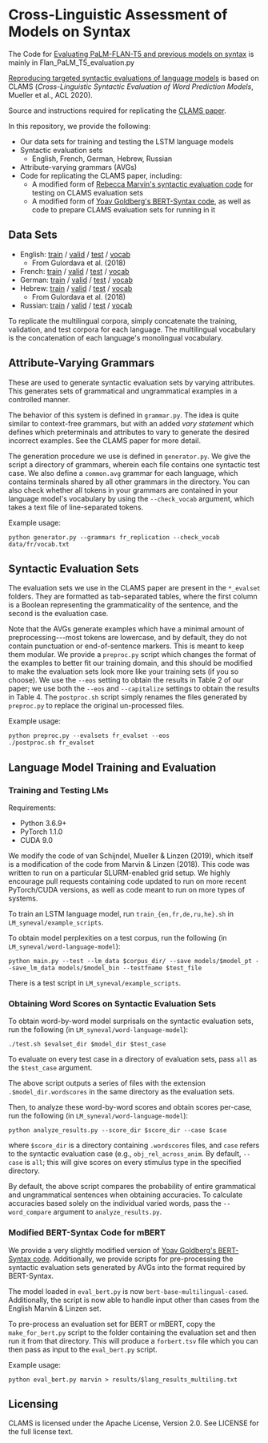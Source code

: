 # Cross-Linguistic Assessment of Models on Syntax
The Code for [Evaluating PaLM-FLAN-T5 and previous models on syntax](https://github.com/Bachstelze/clams/blob/master/combined_Evaluating_PaLM_Flan_T5_on_Syntax_20_03.pdf) is mainly in Flan_PaLM_T5_evaluation.py

[Reproducing targeted syntactic evaluations of language models](https://raw.githubusercontent.com/Bachstelze/clams/master/Testing_the_reproducibility_of_syntactic_language_model_evaluations-2023.pdf) is based on CLAMS (*Cross-Linguistic Syntactic Evaluation of Word Prediction Models*, Mueller et al., ACL 2020).

Source and instructions required for replicating the [CLAMS paper](https://aclanthology.org/2020.acl-main.490.pdf).

In this repository, we provide the following:

- Our data sets for training and testing the LSTM language models
- Syntactic evaluation sets
	- English, French, German, Hebrew, Russian
- Attribute-varying grammars (AVGs)
- Code for replicating the CLAMS paper, including:
	- A modified form of [Rebecca Marvin's syntactic evaluation code](https://github.com/BeckyMarvin/LM_syneval) for testing on CLAMS evaluation sets
	- A modified form of [Yoav Goldberg's BERT-Syntax code](https://github.com/yoavg/bert-syntax), as well as code to prepare CLAMS evaluation sets for running in it

## Data Sets
- English: [train](https://dl.fbaipublicfiles.com/colorless-green-rnns/training-data/English/train.txt) / [valid](https://dl.fbaipublicfiles.com/colorless-green-rnns/training-data/English/valid.txt) / [test](https://dl.fbaipublicfiles.com/colorless-green-rnns/training-data/English/test.txt) / [vocab](https://dl.fbaipublicfiles.com/colorless-green-rnns/training-data/English/vocab.txt)
	- From Gulordava et al. (2018)
- French: [train](https://zenodo.org/record/3774712/files/fr_train.txt?download=1) / [valid](https://zenodo.org/record/3774712/files/fr_valid.txt?download=1) / [test](https://zenodo.org/record/3774712/files/fr_test.txt?download=1) / [vocab](https://zenodo.org/record/3774712/files/fr_vocab.txt?download=1)
- German: [train](https://zenodo.org/record/3774712/files/de_train.txt?download=1) / [valid](https://zenodo.org/record/3774712/files/de_valid.txt?download=1) / [test](https://zenodo.org/record/3774712/files/de_test.txt?download=1) / [vocab](https://zenodo.org/record/3774712/files/de_vocab.txt?download=1)
- Hebrew: [train](https://dl.fbaipublicfiles.com/colorless-green-rnns/training-data/Hebrew/train.txt) / [valid](https://dl.fbaipublicfiles.com/colorless-green-rnns/training-data/Hebrew/valid.txt) / [test](https://dl.fbaipublicfiles.com/colorless-green-rnns/training-data/Hebrew/test.txt) / [vocab](https://dl.fbaipublicfiles.com/colorless-green-rnns/training-data/Hebrew/vocab.txt)
	- From Gulordava et al. (2018)
- Russian: [train](https://zenodo.org/record/3774712/files/ru_train.txt?download=1) / [valid](https://zenodo.org/record/3774712/files/ru_valid.txt?download=1) / [test](https://zenodo.org/record/3774712/files/ru_test.txt?download=1) / [vocab](https://zenodo.org/record/3774712/files/ru_vocab.txt?download=1)

To replicate the multilingual corpora, simply concatenate the training, validation, and test corpora for each language. The multilingual vocabulary is the concatenation of each language's monolingual vocabulary.

## Attribute-Varying Grammars
These are used to generate syntactic evaluation sets by varying attributes. This generates sets of grammatical and ungrammatical examples in a controlled manner.

The behavior of this system is defined in `grammar.py`. The idea is quite similar to context-free grammars, but with an added *vary statement* which defines which preterminals and attributes to vary to generate the desired incorrect examples. See the CLAMS paper for more detail.

The generation procedure we use is defined in `generator.py`. We give the script a directory of grammars, wherein each file contains one syntactic test case. We also define a `common.avg` grammar for each language, which contains terminals shared by all other grammars in the directory. You can also check whether all tokens in your grammars are contained in your language model's vocabulary by using the `--check_vocab` argument, which takes a text file of line-separated tokens.

Example usage:
```
python generator.py --grammars fr_replication --check_vocab data/fr/vocab.txt
```

## Syntactic Evaluation Sets
The evaluation sets we use in the CLAMS paper are present in the `*_evalset` folders. They are formatted as tab-separated tables, where the first column is a Boolean representing the grammaticality of the sentence, and the second is the evaluation case.

Note that the AVGs generate examples which have a minimal amount of preprocessing---most tokens are lowercase, and by default, they do not contain punctuation or end-of-sentence markers. This is meant to keep them modular. We provide a `preproc.py` script which changes the format of the examples to better fit our training domain, and this should be modified to make the evaluation sets look more like your training sets (if you so choose). We use the `--eos` setting to obtain the results in Table 2 of our paper; we use both the `--eos` and `--capitalize` settings to obtain the results in Table 4. The `postproc.sh` script simply renames the files generated by `preproc.py` to replace the original un-processed files.

Example usage:
```
python preproc.py --evalsets fr_evalset --eos
./postproc.sh fr_evalset
```

## Language Model Training and Evaluation
### Training and Testing LMs
Requirements:
- Python 3.6.9+
- PyTorch 1.1.0
- CUDA 9.0

We modify the code of van Schijndel, Mueller & Linzen (2019), which itself is a modification of the code from Marvin & Linzen (2018). This code was written to run on a particular SLURM-enabled grid setup. We highly encourage pull requests containing code updated to run on more recent PyTorch/CUDA versions, as well as code meant to run on more types of systems.

To train an LSTM language model, run `train_{en,fr,de,ru,he}.sh` in `LM_syneval/example_scripts`.

To obtain model perplexities on a test corpus, run the following (in `LM_syneval/word-language-model`):
```
python main.py --test --lm_data $corpus_dir/ --save models/$model_pt --save_lm_data models/$model_bin --testfname $test_file
```
There is a test script in `LM_syneval/example_scripts`.

### Obtaining Word Scores on Syntactic Evaluation Sets

To obtain word-by-word model surprisals on the syntactic evaluation sets, run the following (in `LM_syneval/word-language-model`):
```
./test.sh $evalset_dir $model_dir $test_case
```
To evaluate on every test case in a directory of evaluation sets, pass `all` as the `$test_case` argument.

The above script outputs a series of files with the extension `.$model_dir.wordscores` in the same directory as the evaluation sets.

Then, to analyze these word-by-word scores and obtain scores per-case, run the following (in `LM_syneval/word-language-model`):
```
python analyze_results.py --score_dir $score_dir --case $case
```
where `$score_dir` is a directory containing `.wordscores` files, and `case` refers to the syntactic evaluation case (e.g., `obj_rel_across_anim`. By default, `--case` is `all`; this will give scores on every stimulus type in the specified directory.

By default, the above script compares the probability of entire grammatical and ungrammatical sentences when obtaining accuracies. To calculate accuracies based solely on the individual varied words, pass the `--word_compare` argument to `analyze_results.py`.


### Modified BERT-Syntax Code for mBERT
We provide a very slightly modified version of [Yoav Goldberg's BERT-Syntax code](https://github.com/yoavg/bert-syntax). Additionally, we provide scripts for pre-processing the syntactic evaluation sets generated by AVGs into the format required by BERT-Syntax.

The model loaded in `eval_bert.py` is now `bert-base-multilingual-cased`. Additionally, the script is now able to handle input other than cases from the English Marvin & Linzen set.

To pre-process an evaluation set for BERT or mBERT, copy the `make_for_bert.py` script to the folder containing the evaluation set and then run it from that directory. This will produce a `forbert.tsv` file which you can then pass as input to the `eval_bert.py` script.

Example usage:
```
python eval_bert.py marvin > results/$lang_results_multiling.txt
```

## Licensing
CLAMS is licensed under the Apache License, Version 2.0. See LICENSE for the full license text.
